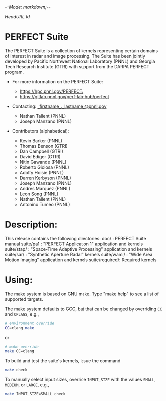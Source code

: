 -*-Mode: markdown;-*-

$HeadURL$
$Id$

PERFECT Suite
=============================================================================

The PERFECT Suite is a collection of kernels representing certain
domains of interest in radar and image processing.  The Suite has been
jointly developed by Pacific Northwest National Laboratory (PNNL) and
Georgia Tech Research Institute (GTRI) with support from the DARPA
PERFECT program.

* For more information on the PERFECT Suite:
  - https://hpc.pnnl.gov/PERFECT/
  - https://gitlab.pnnl.gov/perf-lab-hub/perfect

* Contacting: _firstname_._lastname_@pnnl.gov
  - Nathan Tallent (PNNL)
  - Joseph Manzano (PNNL)

* Contributors (alphabetical):
  - Kevin Barker (PNNL)
  - Thomas Benson (GTRI)
  - Dan Campbell (GTRI)
  - David Ediger (GTRI)
  - Nitin Gawande (PNNL)
  - Roberto Gioiosa (PNNL)
  - Adolfy Hoisie (PNNL)
  - Darren Kerbyson (PNNL)
  - Joseph Manzano (PNNL)
  - Andres Marquez (PNNL)
  - Leon Song (PNNL)
  - Nathan Tallent (PNNL)
  - Antonino Tumeo (PNNL)

Description:
=============================================================================

This release contains the following directories:
  doc/           : PERFECT Suite manual
  suite/pa1      : "PERFECT Application 1" application and kernels
  suite/stap/    : "Space-Time Adaptive Processing" application and kernels
  suite/sar/     : "Synthetic Aperture Radar" kernels
  suite/wami/    : "Wide Area Motion Imaging" application and kernels
  suite/required/: Required kernels



Using:
=============================================================================

The make system is based on GNU make.  Type "make help" to see a list of
supported targets.

The make system defaults to GCC, but that can be changed by overriding
`CC` and `CFLAGS`, e.g.,
  ```sh
  # environment override
  CC=clang make
  ```
or
  ```sh
  # make override
  make CC=clang
  ```

To build and test the suite's kernels, issue the command
  ```sh
  make check
  ```
To manually select input sizes, override `INPUT_SIZE` with the values
`SMALL`, `MEDIUM`, or `LARGE`, e.g.,
  ```sh
  make INPUT_SIZE=SMALL check
  ```


